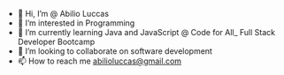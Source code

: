 - 👋 Hi, I’m @ Abilio Luccas
- 👀 I’m interested in Programming
- 🌱 I’m currently learning Java and JavaScript @ Code for All_ Full Stack Developer Bootcamp
- 💞️ I’m looking to collaborate on software development
- 📫 How to reach me abilioluccas@gmail.com

<!---
abilioluccas/abilioluccas is a ✨ special ✨ repository because its `README.md` (this file) appears on your GitHub profile.
You can click the Preview link to take a look at your changes.
--->
